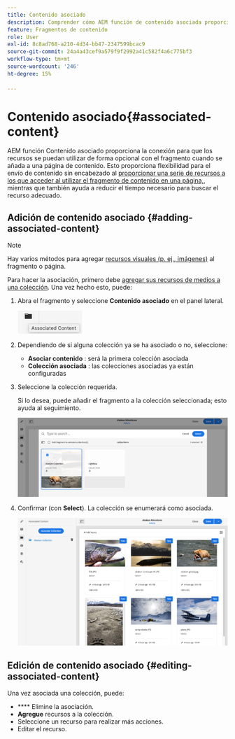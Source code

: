 ```yaml
---
title: Contenido asociado
description: Comprender cómo AEM función de contenido asociada proporciona la conexión para que los recursos se puedan utilizar opcionalmente con el fragmento cuando se añada a una página de contenido, añadiendo flexibilidad adicional a la entrega de contenido sin encabezado.
feature: Fragmentos de contenido
role: User
exl-id: 8c8ad768-a210-4d34-bb47-2347599bcac9
source-git-commit: 24a4a43cef9a579f9f2992a41c582f4a6c775bf3
workflow-type: tm+mt
source-wordcount: '246'
ht-degree: 15%

---
```


# Contenido asociado{#associated-content}

AEM función Contenido asociado proporciona la conexión para que los recursos se puedan utilizar de forma opcional con el fragmento cuando se añada a una página de contenido. Esto proporciona flexibilidad para el envío de contenido sin encabezado al [proporcionar una serie de recursos a los que acceder al utilizar el fragmento de contenido en una página,](/help/sites-cloud/authoring/fundamentals/content-fragments.md#using-associated-content), mientras que también ayuda a reducir el tiempo necesario para buscar el recurso adecuado.

## Adición de contenido asociado {#adding-associated-content}

>[!NOTE]
>
>Hay varios métodos para agregar [recursos visuales (p. ej., imágenes)](/help/assets/content-fragments/content-fragments.md#fragments-with-visual-assets) al fragmento o página.

Para hacer la asociación, primero debe [agregar sus recursos de medios a una colección](/help/assets/manage-collections.md). Una vez hecho esto, puede:

1. Abra el fragmento y seleccione **Contenido asociado** en el panel lateral.

   ![Contenido asociado](assets/cfm-assoc-content-01.png)

1. Dependiendo de si alguna colección ya se ha asociado o no, seleccione:

   * **Asociar contenido** : será la primera colección asociada
   * **Colección asociada** : las colecciones asociadas ya están configuradas

1. Seleccione la colección requerida.

   Si lo desea, puede añadir el fragmento a la colección seleccionada; esto ayuda al seguimiento.

   ![Seleccionar colección](assets/cfm-assoc-content-02.png)

1. Confirmar (con **Select**). La colección se enumerará como asociada.

   ![cfm-6420-05](assets/cfm-assoc-content-03.png)

## Edición de contenido asociado {#editing-associated-content}

Una vez asociada una colección, puede:

* **** Elimine la asociación.
* **Agregue** recursos a la colección.
* Seleccione un recurso para realizar más acciones.
* Editar el recurso.
